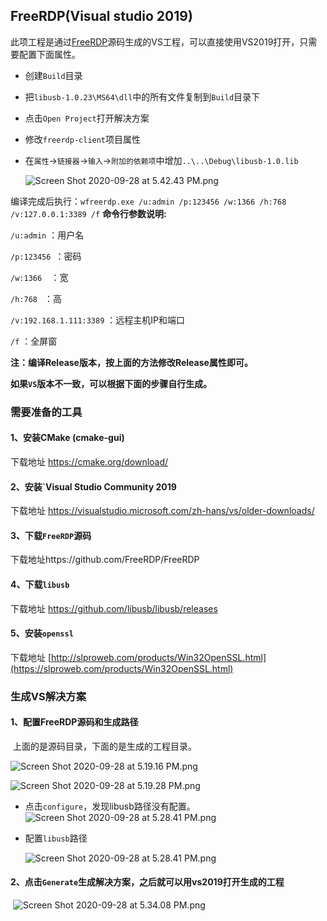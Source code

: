 ## FreeRDP(Visual studio 2019)

此项工程是通过[FreeRDP](https://github.com/FreeRDP/FreeRDP )源码生成的VS工程，可以直接使用VS2019打开，只需要配置下面属性。

- 创建`Build`目录

- 把`libusb-1.0.23\MS64\dll`中的所有文件复制到`Build`目录下

- 点击`Open Project`打开解决方案

- 修改`freerdp-client`项目属性

- 在`属性`->`链接器`->`输入`->`附加的依赖项`中增加`..\..\Debug\libusb-1.0.lib`

  ![Screen Shot 2020-09-28 at 5.42.43 PM.png](https://i.loli.net/2020/09/28/pFmBaqONWHbDXdK.png)

编译完成后执行：`wfreerdp.exe /u:admin /p:123456 /w:1366 /h:768 /v:127.0.0.1:3389 /f`
**命令行参数说明:**

`/u:admin` ：用户名

`/p:123456 `：密码

`/w:1366  `：宽

`/h:768 ` ：高

`/v:192.168.1.111:3389` ：远程主机IP和端口

`/f` ：全屏窗

**注：编译Release版本，按上面的方法修改Release属性即可。**

**如果`VS`版本不一致，可以根据下面的步骤自行生成。**

### 需要准备的工具

#### 1、安装CMake (cmake-gui)

下载地址 https://cmake.org/download/

#### 2、安装`Visual Studio Community 2019

下载地址 https://visualstudio.microsoft.com/zh-hans/vs/older-downloads/

#### 3、下载`FreeRDP`源码

下载地址https://github.com/FreeRDP/FreeRDP 

#### 4、下载`libusb`

下载地址 https://github.com/libusb/libusb/releases

#### 5、安装`openssl`

下载地址 [http://slproweb.com/products/Win32OpenSSL.html](https://slproweb.com/products/Win32OpenSSL.html)

### 生成VS解决方案

#### 1、配置FreeRDP源码和生成路径

​	上面的是源码目录，下面的是生成的工程目录。

![Screen Shot 2020-09-28 at 5.19.16 PM.png](https://i.loli.net/2020/09/28/h2oq57FkYPx9R1u.png)

![Screen Shot 2020-09-28 at 5.19.28 PM.png](https://i.loli.net/2020/09/28/cUTNAf6diEO4gIs.png)

- 点击`configure`，发现libusb路径没有配置。
  ![Screen Shot 2020-09-28 at 5.28.41 PM.png](https://i.loli.net/2020/09/28/4Q7lsdPRw9qFM38.png)

- 配置`libusb`路径

  ![Screen Shot 2020-09-28 at 5.28.41 PM.png](https://i.loli.net/2020/09/28/4Q7lsdPRw9qFM38.png)

#### 2、点击`Generate`生成解决方案，之后就可以用vs2019打开生成的工程

​	![Screen Shot 2020-09-28 at 5.34.08 PM.png](https://i.loli.net/2020/09/28/vkHNrgA6JldL49P.png)








